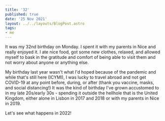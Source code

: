 ```yaml
---
title: '32'
published: true
date: '25 Nov 2021'
layout: ../../layouts/BlogPost.astro
tags:
- me
---
```


It was my 32nd birthday on Monday. I spent it with my parents in Nice and really enjoyed it. I ate nice food, got some new clothes, relaxed, and allowed myself to bask in the gratitude and comfort of being able to visit them and not worry about anyone or anything else.

My birthday last year wasn't what I'd hoped because of the pandemic and while that's still here (ICYMI), I was lucky to travel abroad and not get COVID-19 at any point before, during, or after (thank you vaccine, masks, and social distancing!) It was the kind of birthday I've grown accustomed to in my late 20s/early 30s - spending it outside the hellhole that is the United Kingdom, either alone in Lisbon in 2017 and 2018 or with my parents in Nice in 2019.

Let's see what happens in 2022!